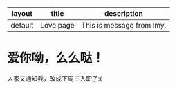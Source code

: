 | layout  | title     | description               |
| ------- | --------- | ------------------------- |
| default | Love page | This is message from lmy. |

# 爱你呦，么么哒！

人家又通知我，改成下周三入职了:(